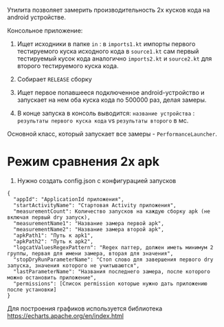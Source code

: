 Утилита позволяет замерить производительность 2х кусков кода
на android устройстве.

Консольное приложение:
1) Ищет исходники в папке `in` :
в `imports1.kt` импорты первого тестируемого куска исходного кода
в `source1.kt` сам первый тестируемый кусок кода
аналогично `imports2.kt` и `source2.kt` для второго тестируемого куска кода.

2) Собирает `RELEASE` сборку
3) Ищет первое попавшееся подключенное android-устройство и запускает
на нем оба куска кода по  500000 раз, делая замеры.
4) В конце запуска в консоль выводится:
   `название устройства` : `результаты первого куска кода` vs `результаты второго` в мс.

Основной класс, который запускает все замеры - `PerformanceLauncher`.

# Режим сравнения 2х apk
1) Нужно создать config.json с конфигурацией запусков
```$json
{
  "appId": "ApplicationId приложения",
  "startActivityName": "Стартовая Activity приложения",
  "measurementCount": Количество запусков на каждую сборку apk (не включая первый dry запуск),
  "measurementName1": "Название замера первой apk",
  "measurementName2": "Название замера второй apk",
  "apkPath1": "Путь к apk1",
  "apkPath2": "Путь к apk2",
  "logcatValuesRegexPattern": "Regex паттер, должен иметь минимум 2 группы, первая для имени замера, вторая для значения",
  "stopDryRunParameterName": "Стоп слово для завершения первого dry запуска, значения которого не учитываются",
  "lastParameterName": "Названия последнего замера, после которого можно остановить приложение",
  "permissions": [Список permission которые нужно дать приложению после установки]
}
```
Для построения графиков используется библиотека https://echarts.apache.org/en/index.html